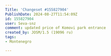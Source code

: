 ```yaml
---
Title: 'Changeset #155827904'
PublishDate: 2024-08-27T11:54:09Z
id: 155827904
user: Seva-snz
comment: updated price of Komovi park entrance
created_by: JOSM/1.5 (19096 ru)
tags:
- Montenegro

---
```

